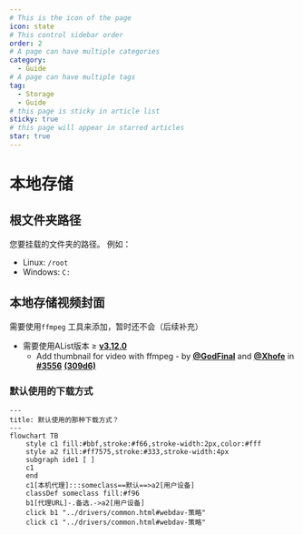 ```yaml
---
# This is the icon of the page
icon: state
# This control sidebar order
order: 2
# A page can have multiple categories
category:
  - Guide
# A page can have multiple tags
tag:
  - Storage
  - Guide
# this page is sticky in article list
sticky: true
# this page will appear in starred articles
star: true
---
```

# 本地存储

## **根文件夹路径**

您要挂载的文件夹的路径。 例如：

- Linux: `/root`
- Windows: `C:`



## **本地存储视频封面**

需要使用`ffmpeg` 工具来添加，暂时还不会（后续补充）

- 需要使用AList版本 ≥ [**v3.12.0**](https://github.com/alist-org/alist/releases/tag/v3.12.0)
  - Add thumbnail for video with ffmpeg  -  by [**@GodFinal**](https://github.com/GodFinal) and [**@Xhofe**](https://github.com/Xhofe) in [**#3556**](https://github.com/alist-org/alist/pull/3556) [**(309d6)**](https://github.com/alist-org/alist/commit/309d655)



### **默认使用的下载方式**


```mermaid
---
title: 默认使用的那种下载方式？
---
flowchart TB
    style c1 fill:#bbf,stroke:#f66,stroke-width:2px,color:#fff
    style a2 fill:#ff7575,stroke:#333,stroke-width:4px
    subgraph ide1 [ ]
    c1
    end
    c1[本机代理]:::someclass==默认==>a2[用户设备]
    classDef someclass fill:#f96
    b1[代理URL]-.备选.->a2[用户设备]
    click b1 "../drivers/common.html#webdav-策略"
    click c1 "../drivers/common.html#webdav-策略"
```